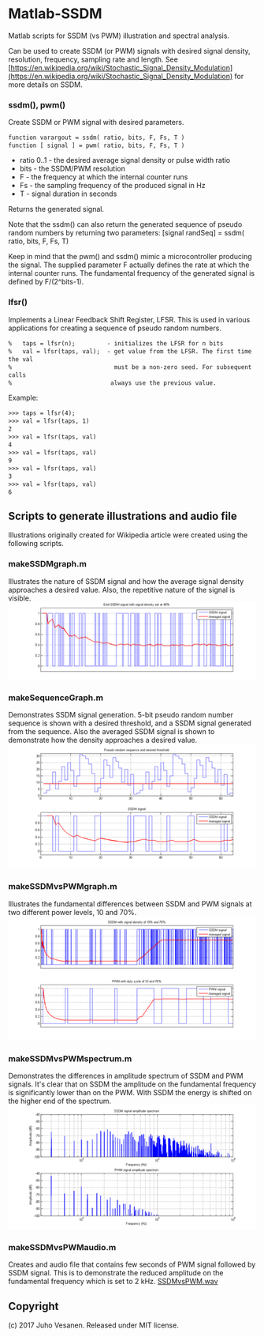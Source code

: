# Matlab-SSDM
Matlab scripts for SSDM (vs PWM) illustration and spectral analysis.

Can be used to create SSDM (or PWM) signals with desired signal density, resolution, frequency, sampling rate and length. See [https://en.wikipedia.org/wiki/Stochastic_Signal_Density_Modulation](https://en.wikipedia.org/wiki/Stochastic_Signal_Density_Modulation) for more details on SSDM.


### ssdm(), pwm()

Create SSDM or PWM signal with desired parameters.

```
function varargout = ssdm( ratio, bits, F, Fs, T )
function [ signal ] = pwm( ratio, bits, F, Fs, T )
```

* ratio 0..1 - the desired average signal density or pulse width ratio
* bits - the SSDM/PWM resolution
* F - the frequency at which the internal counter runs
* Fs - the sampling frequency of the produced signal in Hz
* T - signal duration in seconds

Returns the generated signal.

Note that the ssdm() can also return the generated sequence of pseudo random numbers by returning two parameters: [signal randSeq] = ssdm( ratio, bits, F, Fs, T)

Keep in mind that the pwm() and ssdm() mimic a microcontroller producing the signal. The supplied parameter F actually defines the rate at which the internal counter runs. The fundamental frequency of the generated signal is defined by  F/(2^bits-1).




### lfsr()
Implements a Linear Feedback Shift Register, LFSR. This is used in various applications for creating a sequence of pseudo random numbers.

```
%   taps = lfsr(n);         - initializes the LFSR for n bits
%   val = lfsr(taps, val);  - get value from the LFSR. The first time the val
%                             must be a non-zero seed. For subsequent calls
%							 always use the previous value.
```
Example:
```
>>> taps = lfsr(4);
>>> val = lfsr(taps, 1)
2
>>> val = lfsr(taps, val)
4
>>> val = lfsr(taps, val)
9
>>> val = lfsr(taps, val)
3
>>> val = lfsr(taps, val)
6
```

## Scripts to generate illustrations and audio file
Illustrations originally created for Wikipedia article were created using the following scripts.

### makeSSDMgraph.m
Illustrates the nature of SSDM signal and how the average signal density approaches a desired value. Also, the repetitive nature of the signal is visible.
![SSDM signal with 5-bit resolution and 40% signal density](media/SSDM_6bits_40pct_with_average.png?raw=true "SSDM signal with 5-bit resolution and 40% signal density")

### makeSequenceGraph.m
Demonstrates SSDM signal generation. 5-bit pseudo random number sequence is shown with a desired threshold, and a SSDM signal generated from the sequence. Also the averaged SSDM signal is shown to demonstrate how the density approaches a desired value.
![SSDM Signal with 5-bit resolution and 30% signal density](media/SSDM_5bits_30pct_sequence.png?raw=true "SSDM Signal with 5-bit resolution and 30% signal density")

### makeSSDMvsPWMgraph.m
Illustrates the fundamental differences between SSDM and PWM signals at two different power levels, 10 and 70%.
![SSDM-PWM signal comparison](media/SSDM_vs_PWM_10pct_70pct_sequence.png?raw=true "SSDM-PWM signal comparison")

### makeSSDMvsPWMspectrum.m
Demonstrates the differences in amplitude spectrum of SSDM and PWM signals. It's clear that on SSDM the amplitude on the fundamental frequency is significantly lower than on the PWM. With SSDM the energy is shifted on the higher end of the spectrum.
![SSDM-PWM signal amplitude spectrum comparison](media/SSDM_vs_PWM_2khz_spectrum.png?raw=true "SSDM-PWM signal amplitude spectrum comparison")

### makeSSDMvsPWMaudio.m
Creates and audio file that contains few seconds of PWM signal followed by SSDM signal. This is to demonstrate the reduced amplitude on the fundamental frequency which is set to 2 kHz. [SSDMvsPWM.wav](media/SSDMvsPWM.wav)

## Copyright
(c) 2017 Juho Vesanen.
Released under MIT license.